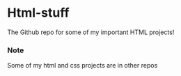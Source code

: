 # Html-stuff

The Github repo for some of my important HTML projects!


### Note

Some of my html and css projects are in other repos
